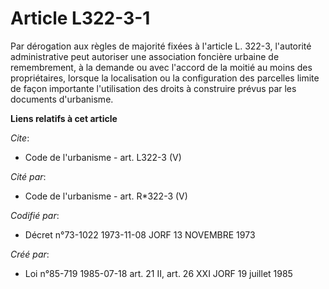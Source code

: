 # Article L322-3-1

Par dérogation aux règles de majorité fixées à l'article L. 322-3, l'autorité administrative peut autoriser une association
foncière urbaine de remembrement, à la demande ou avec l'accord de la moitié au moins des propriétaires, lorsque la
localisation ou la configuration des parcelles limite de façon importante l'utilisation des droits à construire prévus par
les documents d'urbanisme.

**Liens relatifs à cet article**

_Cite_:

  - Code de l'urbanisme - art. L322-3 (V)

_Cité par_:

  - Code de l'urbanisme - art. R*322-3 (V)

_Codifié par_:

  - Décret n°73-1022 1973-11-08 JORF 13 NOVEMBRE 1973

_Créé par_:

  - Loi n°85-719 1985-07-18 art. 21 II, art. 26 XXI JORF 19 juillet 1985
